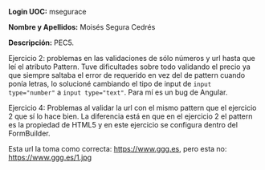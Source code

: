 **Login UOC:** msegurace

**Nombre y Apellidos:** Moisés Segura Cedrés

**Descripción:** PEC5.

Ejercicio 2: problemas en las validaciones de sólo números y url hasta que leí el atributo Pattern.
Tuve dificultades sobre todo validando el precio ya que siempre saltaba el error de requerido en vez del de pattern cuando ponía letras, lo solucioné cambiando el tipo de input de `input type="number"` a `input type="text"`. Para mí es un bug de Angular.

Ejercicio 4: Problemas al validar la url con el mismo pattern que el ejercicio 2 que sí lo hace bien. La diferencia está en que en el ejercicio 2 el pattern es la propiedad de HTML5 y en este ejercicio se configura dentro del FormBuilder.

Esta url la toma como correcta: https://www.ggg.es, pero esta no: https://www.ggg.es/1.jpg
